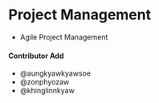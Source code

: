 # Project Management

- Agile Project Management


#### Contributor Add
- @aungkyawkyawsoe
- @zonphyozaw
- @khinglinnkyaw